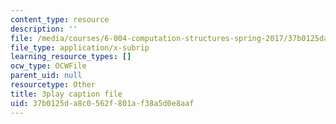 ```yaml
---
content_type: resource
description: ''
file: /media/courses/6-004-computation-structures-spring-2017/37b0125da8c0562f801af38a5d0e8aaf_Teo5DweypWU.vtt
file_type: application/x-subrip
learning_resource_types: []
ocw_type: OCWFile
parent_uid: null
resourcetype: Other
title: 3play caption file
uid: 37b0125d-a8c0-562f-801a-f38a5d0e8aaf
---
```

